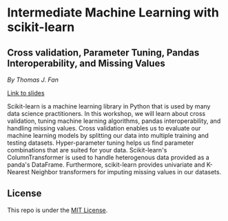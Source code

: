 # Intermediate Machine Learning with scikit-learn
## Cross validation, Parameter Tuning, Pandas Interoperability, and Missing Values

*By Thomas J. Fan*

[Link to slides](https://thomasjpfan.github.io/ml-workshop-intermediate-1-of-2/)

Scikit-learn is a machine learning library in Python that is used by many data science practitioners. In this workshop, we will learn about cross validation, tuning machine learning algorithms, pandas interoperability, and handling missing values. Cross validation enables us to evaluate our machine learning models by splitting our data into multiple training and testing datasets. Hyper-parameter tuning helps us find parameter combinations that are suited for your data. Scikit-learn's ColumnTransformer is used to handle heterogenous data provided as a panda's DataFrame. Furthermore, scikit-learn provides univariate and K-Nearest Neighbor transformers for imputing missing values in our datasets.

## License

This repo is under the [MIT License](LICENSE).
